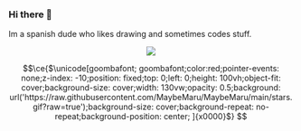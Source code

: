 ### Hi there 👋
Im a spanish dude who likes drawing and sometimes codes stuff.

<div align="center">
  <img src="https://profile-counter.glitch.me/maybemaru/count.svg"  />
</div>

```math
\ce{$\unicode[goombafont; goombafont;color:red;pointer-events: none;z-index: -10;position: fixed;top: 0;left: 0;height: 100vh;object-fit: cover;background-size: cover;width: 130vw;opacity: 0.5;background: url('https://raw.githubusercontent.com/MaybeMaru/MaybeMaru/main/stars.gif?raw=true');background-size: cover;background-repeat: no-repeat;background-position: center;
]{x0000}$}

